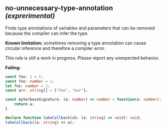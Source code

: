 ## no-unnecessary-type-annotation *(exprerimental)*

Finds type annotations of variables and parameters that can be removed because the compiler can infer the type.

**Known limitation:** sometimes removing a type annotation can cause circular inference and therefore a compiler error.

This rule is still a work in progress. Please report any unexpected behavior.

**Failing:**

```ts
const foo: 1 = 1;
const foo: number = 1;
let foo: number = 1;
const arr: string[] = ["foo", "bar"];

const myVerboseSignature: (a: number) => number = function(a: number): number {
    return a;
}

declare function takeCallback(cb: (a: string) => void): void;
takeCallback((a: string) => a);
```
